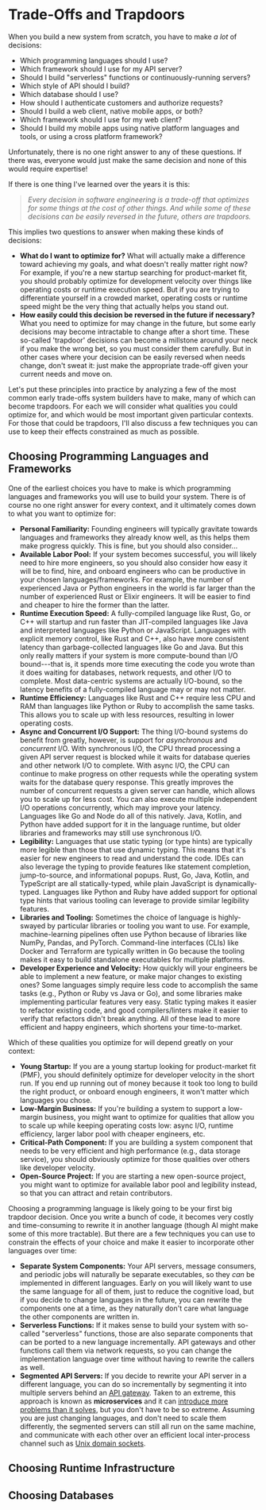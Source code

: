 # Trade-Offs and Trapdoors

When you build a new system from scratch, you have to make _a lot_ of decisions:

- Which programming languages should I use?
- Which framework should I use for my API server?
- Should I build "serverless" functions or continuously-running servers?
- Which style of API should I build?
- Which database should I use?
- How should I authenticate customers and authorize requests?
- Should I build a web client, native mobile apps, or both?
- Which framework should I use for my web client?
- Should I build my mobile apps using native platform languages and tools, or using a cross platform framework?


Unfortunately, there is no one right answer to any of these questions. If there was, everyone would just make the same decision and none of this would require expertise! 

If there is one thing I've learned over the years it is this:

> _Every decision in software engineering is a trade-off that optimizes for some things at the cost of other things. And while some of these decisions can be easily reversed in the future, others are trapdoors._

This implies two questions to answer when making these kinds of decisions:

- **What do I want to optimize for?** What will actually make a difference toward achieving my goals, and what doesn't really matter right now? For example, if you're a new startup searching for product-market fit, you should probably optimize for development velocity over things like operating costs or runtime execution speed. But if you are trying to differentiate yourself in a crowded market, operating costs or runtime speed might be the very thing that actually helps you stand out.
- **How easily could this decision be reversed in the future if necessary?** What you need to optimize for may change in the future, but some early decisions may become intractable to change after a short time. These so-called 'trapdoor' decisions can become a millstone around your neck if you make the wrong bet, so you must consider them carefully. But in other cases where your decision can be easily reversed when needs change, don't sweat it: just make the appropriate trade-off given your current needs and move on.

Let's put these principles into practice by analyzing a few of the most common early trade-offs system builders have to make, many of which can become trapdoors. For each we will consider what qualities you could optimize for, and which would be most important given particular contexts. For those that could be trapdoors, I'll also discuss a few techniques you can use to keep their effects constrained as much as possible.

## Choosing Programming Languages and Frameworks

One of the earliest choices you have to make is which programming languages and frameworks you will use to build your system. There is of course no one right answer for every context, and it ultimately comes down to what you want to optimize for:

- **Personal Familiarity:** Founding engineers will typically gravitate towards languages and frameworks they already know well, as this helps them make progress quickly. This is fine, but you should also consider...
- **Available Labor Pool:** If your system becomes successful, you will likely need to hire more engineers, so you should also consider how easy it will be to find, hire, and onboard engineers who can be productive in your chosen languages/frameworks. For example, the number of experienced Java or Python engineers in the world is far larger than the number of experienced Rust or Elixir engineers. It will be easier to find and cheaper to hire the former than the latter.
- **Runtime Execution Speed:** A fully-compiled language like Rust, Go, or C++ will startup and run faster than JIT-compiled languages like Java and interpreted languages like Python or JavaScript. Languages with explicit memory control, like Rust and C++, also have more consistent latency than garbage-collected languages like Go and Java. But this only really matters if your system is more compute-bound than I/O bound---that is, it spends more time executing the code you wrote than it does waiting for databases, network requests, and other I/O to complete. Most data-centric systems are actually I/O-bound, so the latency benefits of a fully-compiled language may or may not matter.
- **Runtime Efficiency:** Languages like Rust and C++ require less CPU and RAM than languages like Python or Ruby to accomplish the same tasks. This allows you to scale up with less resources, resulting in lower operating costs.
- **Async and Concurrent I/O Support:** The thing I/O-bound systems do benefit from greatly, however, is support for _asynchronous_ and _concurrent_ I/O. With synchronous I/O, the CPU thread processing a given API server request is blocked while it waits for database queries and other network I/O to complete. With async I/O, the CPU can continue to make progress on other requests while the operating system waits for the database query response. This greatly improves the number of concurrent requests a given server can handle, which allows you to scale up for less cost. You can also execute multiple independent I/O operations concurrently, which may improve your latency. Languages like Go and Node do all of this natively. Java, Kotlin, and Python have added support for it in the language runtime, but older libraries and frameworks may still use synchronous I/O.
- **Legibility:** Languages that use static typing (or type hints) are typically more legible than those that use dynamic typing. This means that it's easier for new engineers to read and understand the code. IDEs can also leverage the typing to provide features like statement completion, jump-to-source, and informational popups. Rust, Go, Java, Kotlin, and TypeScript are all statically-typed, while plain JavaScript is dynamically-typed. Languages like Python and Ruby have added support for optional type hints that various tooling can leverage to provide similar legibility features.
- **Libraries and Tooling:** Sometimes the choice of language is highly-swayed by particular libraries or tooling you want to use. For example, machine-learning pipelines often use Python because of libraries like NumPy, Pandas, and PyTorch. Command-line interfaces (CLIs) like Docker and Terraform are typically written in Go because the tooling makes it easy to build standalone executables for multiple platforms.
- **Developer Experience and Velocity:** How quickly will your engineers be able to implement a new feature, or make major changes to existing ones? Some languages simply require less code to accomplish the same tasks (e.g., Python or Ruby vs Java or Go), and some libraries make implementing particular features very easy. Static typing makes it easier to refactor existing code, and good compilers/linters make it easier to verify that refactors didn't break anything. All of these lead to more efficient and happy engineers, which shortens your time-to-market.

Which of these qualities you optimize for will depend greatly on your context:

- **Young Startup:** If you are a young startup looking for product-market fit (PMF), you should definitely optimize for developer velocity in the short run. If you end up running out of money because it took too long to build the right product, or onboard enough engineers, it won't matter which languages you chose.
- **Low-Margin Business:** If you're building a system to support a low-margin business, you might want to optimize for qualities that allow you to scale up while keeping operating costs low: async I/O, runtime efficiency, larger labor pool with cheaper engineers, etc.
- **Critical-Path Component:** If you are building a system component that needs to be very efficient and high performance (e.g., data storage service), you should obviously optimize for those qualities over others like developer velocity.
- **Open-Source Project:** If you are starting a new open-source project, you might want to optimize for available labor pool and legibility instead, so that you can attract and retain contributors.

Choosing a programming language is likely going to be your first big trapdoor decision. Once you write a bunch of code, it becomes very costly and time-consuming to rewrite it in another language (though AI might make some of this more tractable). But there are a few techniques you can use to constrain the effects of your choice and make it easier to incorporate other languages over time:

- **Separate System Components:** Your API servers, message consumers, and periodic jobs will naturally be separate executables, so they _can_ be implemented in different languages. Early on you will likely want to use the same language for all of them, just to reduce the cognitive load, but if you decide to change languages in the future, you can rewrite the components one at a time, as they naturally don't care what language the other components are written in.
- **Serverless Functions:** If it makes sense to build your system with so-called "serverless" functions, those are also separate components that can be ported to a new language incrementally. API gateways and other functions call them via network requests, so you can change the implementation language over time without having to rewrite the callers as well.
- **Segmented API Servers:** If you decide to rewrite your API server in a different language, you can do so incrementally by segmenting it into multiple servers behind an [API gateway](building-blocks.md). Taken to an extreme, this approach is known as **microservices** and it can [introduce more problems than it solves](https://www.shopify.com/enterprise/blog/disadvantages-microservices#4), but you don't have to be so extreme. Assuming you are just changing languages, and don't need to scale them differently, the segmented servers can still all run on the same machine, and communicate with each other over an efficient local inter-process channel such as [Unix domain sockets](https://en.wikipedia.org/wiki/Unix_domain_socket).

## Choosing Runtime Infrastructure



## Choosing Databases
